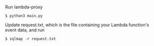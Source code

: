 Run lambda-proxy
```console
$ python3 main.py
```
Update request.txt, which is the file containing your Lambda function's event data, and run

```console
$ sqlmap -r request.txt
```
